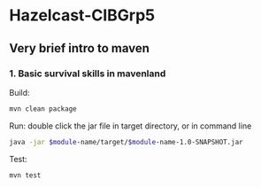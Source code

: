 # Hazelcast-CIBGrp5

## Very brief intro to maven

### 1. Basic survival skills in mavenland
Build:

```Bash
mvn clean package
```

Run: double click the jar file in target directory, or in command line

```Bash
java -jar $module-name/target/$module-name-1.0-SNAPSHOT.jar
```
Test:
```Bash
mvn test
```
